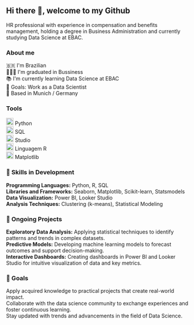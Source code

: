 ## Hi there 👋, welcome to my Github

HR professional with experience in compensation and benefits management, holding a degree in Business Administration and currently studying Data Science at EBAC. 

### About me

  🇧🇷 I'm Brazilian  
  👨🏼‍🎓 I'm graduated in Bussiness   
  📚 I'm currently learning Data Science at EBAC  
  🎯 Goals: Work as a Data Scientist  
  📍 Based in Munich / Germany  
  
### Tools

<img src="https://cdn.jsdelivr.net/gh/devicons/devicon/icons/python/python-original.svg" alt="Python" width="20"/> Python  
<img src="https://cdn.jsdelivr.net/gh/devicons/devicon@latest/icons/mysql/mysql-original.svg" alt="SQL" width="20" /> SQL    
<img src="https://cdn.jsdelivr.net/gh/devicons/devicon/icons/rstudio/rstudio-original.svg" alt="RStudio" width="20"/> Studio   
<img src="https://cdn.jsdelivr.net/gh/devicons/devicon/icons/r/r-original.svg" alt="R" width="20"/> Linguagem R   
<img src="https://cdn.jsdelivr.net/gh/devicons/devicon/icons/matplotlib/matplotlib-original.svg" alt="Matplotlib" width="20"/> Matplotlib 

### 🚀 Skills in Development

   **Programming Languages:** Python, R, SQL  
   **Libraries and Frameworks:** Seaborn, Matplotlib, Scikit-learn, Statsmodels  
   **Data Visualization:** Power BI, Looker Studio  
   **Analysis Techniques:** Clustering (k-means), Statistical Modeling  

### 🌱 Ongoing Projects

   **Exploratory Data Analysis:** Applying statistical techniques to identify patterns and trends in complex datasets.  
	 **Predictive Models:** Developing machine learning models to forecast outcomes and support decision-making.  
	 **Interactive Dashboards:** Creating dashboards in Power BI and Looker Studio for intuitive visualization of data and key metrics.  

### 🎯 Goals
   Apply acquired knowledge to practical projects that create real-world impact.  
   Collaborate with the data science community to exchange experiences and foster continuous learning.  
   Stay updated with trends and advancements in the field of Data Science.  

<!--
**wesley-lacerda/wesley-lacerda** is a ✨ _special_ ✨ repository because its `README.md` (this file) appears on your GitHub profile.

Here are some ideas to get you started:

- 🔭 I’m currently working on ...
- 🌱 I’m currently learning ...
- 👯 I’m looking to collaborate on ...
- 🤔 I’m looking for help with ...
- 💬 Ask me about ...
- 📫 How to reach me: ...
- 😄 Pronouns: ...
- ⚡ Fun fact: ...
-->
